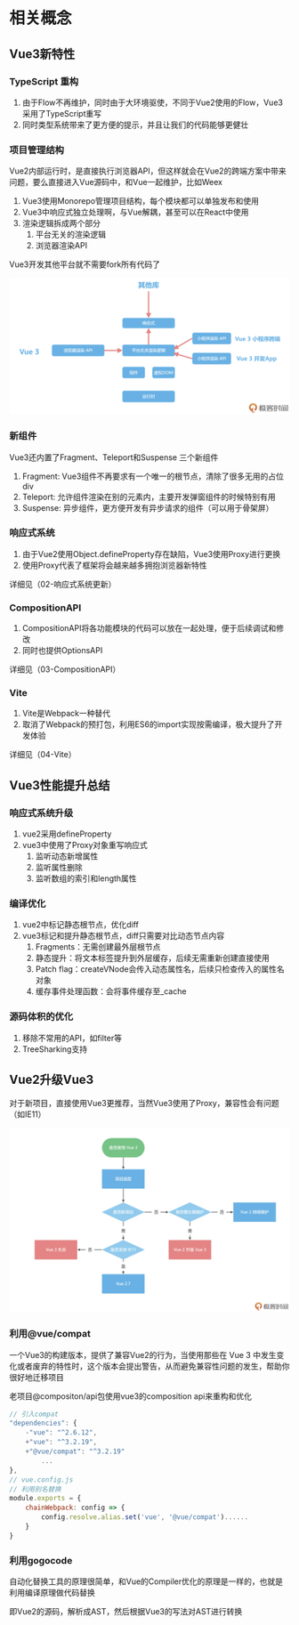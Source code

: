 # 相关概念

## Vue3新特性

### TypeScript 重构

1. 由于Flow不再维护，同时由于大环境驱使，不同于Vue2使用的Flow，Vue3采用了TypeScript重写
2. 同时类型系统带来了更方便的提示，并且让我们的代码能够更健壮

### 项目管理结构

Vue2内部运行时，是直接执行浏览器API，但这样就会在Vue2的跨端方案中带来问题，要么直接进入Vue源码中，和Vue一起维护，比如Weex

1. Vue3使用Monorepo管理项目结构，每个模块都可以单独发布和使用
2. Vue3中响应式独立处理啊，与Vue解耦，甚至可以在React中使用
3. 渲染逻辑拆成两个部分
   1. 平台无关的渲染逻辑
   2. 浏览器渲染API

Vue3开发其他平台就不需要fork所有代码了

![Vue3项目管理结构](./assets/01-Vue3项目管理结构.webp)

### 新组件

Vue3还内置了Fragment、Teleport和Suspense 三个新组件
1. Fragment: Vue3组件不再要求有一个唯一的根节点，清除了很多无用的占位div
2. Teleport: 允许组件渲染在别的元素内，主要开发弹窗组件的时候特别有用
3. Suspense: 异步组件，更方便开发有异步请求的组件（可以用于骨架屏）

### 响应式系统

1. 由于Vue2使用Object.defineProperty存在缺陷，Vue3使用Proxy进行更换
2. 使用Proxy代表了框架将会越来越多拥抱浏览器新特性

详细见（02-响应式系统更新）

### CompositionAPI

1. CompositionAPI将各功能模块的代码可以放在一起处理，便于后续调试和修改
2. 同时也提供OptionsAPI

详细见（03-CompositionAPI）

### Vite

1. Vite是Webpack一种替代
2. 取消了Webpack的预打包，利用ES6的import实现按需编译，极大提升了开发体验

详细见（04-Vite）

## Vue3性能提升总结

### 响应式系统升级

1. vue2采用defineProperty
2. vue3中使用了Proxy对象重写响应式
   1. 监听动态新增属性
   2. 监听属性删除
   3. 监听数组的索引和length属性

### 编译优化

1. vue2中标记静态根节点，优化diff
2. vue3标记和提升静态根节点，diff只需要对比动态节点内容
   1. Fragments：无需创建最外层根节点
   2. 静态提升：将文本标签提升到外层缓存，后续无需重新创建直接使用
   3. Patch flag：createVNode会传入动态属性名，后续只检查传入的属性名对象
   4. 缓存事件处理函数：会将事件缓存至_cache

### 源码体积的优化

1. 移除不常用的API，如filter等
2. TreeSharking支持

## Vue2升级Vue3

对于新项目，直接使用Vue3更推荐，当然Vue3使用了Proxy，兼容性会有问题（如IE11）

![Vue3是否使用](./assets/01-Vue3是否使用.webp)

### 利用@vue/compat

一个Vue3的构建版本，提供了兼容Vue2的行为，当使用那些在 Vue 3 中发生变化或者废弃的特性时，这个版本会提出警告，从而避免兼容性问题的发生，帮助你很好地迁移项目

老项目@compositon/api包使用vue3的composition api来重构和优化

```js
// 引入compat
"dependencies": {
    -"vue": "^2.6.12",
    +"vue": "^3.2.19",
    +"@vue/compat": "^3.2.19"
        ...
},
// vue.config.js
// 利用别名替换
module.exports = {
    chainWebpack: config => {
        config.resolve.alias.set('vue', '@vue/compat')......
    }
}
```

### 利用gogocode

自动化替换工具的原理很简单，和Vue的Compiler优化的原理是一样的，也就是利用编译原理做代码替换

即Vue2的源码，解析成AST，然后根据Vue3的写法对AST进行转换
